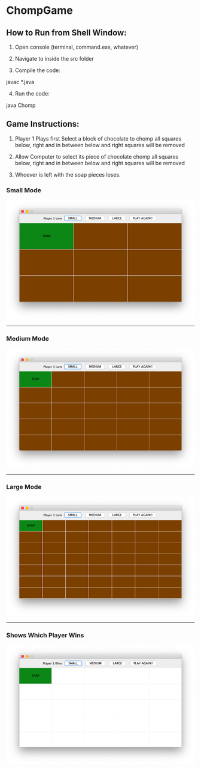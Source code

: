# ChompGame

<html>
  
<p>
  
How to Run from Shell Window:
--------------------------------

1) Open console (terminal, command.exe, whatever)

2) Navigate to inside the src folder

3) Compile the code:

javac *.java

4) Run the code:

java Chomp


Game Instructions: 
--------------------------------

1) Player 1 Plays first
Select a block of chocolate to chomp
all squares below, right and in between below and right squares will be removed

2) Allow Computer to select its piece of chocolate chomp
all squares below, right and in between below and right squares will be removed

3) Whoever is left with the soap pieces loses.</p>



<h3>Small Mode</h3>

![Alt Text](https://github.com/Rifat1/ChompGame/blob/master/Assets/Screen%20Shot%202019-11-11%20at%203.05.55%20AM.png)

--------------------------------
<h3>Medium Mode</h3>

![Alt Text](https://github.com/Rifat1/ChompGame/blob/master/Assets/Screen%20Shot%202019-11-11%20at%203.06.11%20AM.png)

--------------------------------

<h3>Large Mode</h3>

![Alt Text](https://github.com/Rifat1/ChompGame/blob/master/Assets/Screen%20Shot%202019-11-11%20at%203.06.23%20AM.png)

--------------------------------

<h3>Shows Which Player Wins</h3>

![Alt Text](https://github.com/Rifat1/ChompGame/blob/master/Assets/Screen%20Shot%202019-11-11%20at%203.09.38%20AM.png)



</html>
